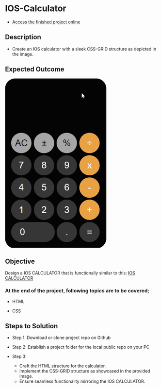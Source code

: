# IOS-Calculator

- <a href="https://karamanburak.github.io/IOS-Calculator/" rel="noFollow">Access the finished project online</a>

## Description

- Create an IOS calculator with a sleek CSS-GRID structure as depicted in the image.

## Expected Outcome

![CSS-GRID IOS CALCULATOR](./css-grid-ios.gif)

## Objective

Design a IOS CALCULATOR that is functionally similar to this: [IOS CALCULATOR](https://karamanburak.github.io/IOS-Calculator/)

### At the end of the project, following topics are to be covered;

- HTML

- CSS

## Steps to Solution

- Step 1: Download or clone project repo on Github

- Step 2: Establish a project folder for the local public repo on your PC

- Step 3:
  - Craft the HTML structure for the calculator.
  - Implement the CSS-GRID structure as showcased in the provided image.
  - Ensure seamless functionality mirroring the IOS CALCULATOR.
